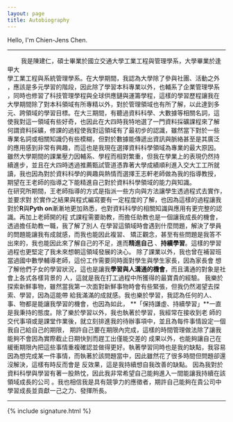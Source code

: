 ```yaml
---
layout: page
title: Autobiography
---
```

Hello, I'm Chien-Jens Chen.

-----------------------------------------------

&nbsp;&nbsp;&nbsp;&nbsp;&nbsp;&nbsp;&nbsp;&nbsp;我是陳建仁，碩士畢業於國立交通大學工業工程與管理學系，大學畢業於逢甲大<br/>
學工業工程與系統管理學系。在大學期間，我認為大學除了參與社團、活動之外<br/>
，應該是多元學習的階段，因此除了學習本科專業以外，也輔系了企業管理學系<br/>
，同時也修習了科技管理學程與全球供應鏈與運籌學程，這樣的學習歷程讓我在<br/>
大學期間除了對本科領域有所專精以外，對於管理領域也有所了解，以此達到多<br/>
元、跨領域的學習目標。在大三期間，有聽過資料科學、大數據等相關名詞，這<br/>
使我對這一領域有些好奇，也因此在大四時我特地選了一門資料採礦課程來了解<br/>
何謂資料採礦，修課的過程使我對這領域有了最初步的認識，雖然當下對於一些<br/>
專業名詞或相關知識仍有些模糊，但對於數據能傳遞出資訊與脈絡甚至是其廣泛<br/>
的應用感到非常有興趣，而這也是我現在選擇資料科學領域為專業的最大原因。<br/>
雖然大學期間的課業壓力因輔系、學程而相對繁重，但我在學業上的表現仍然持<br/>
續進步，並且在大四時透過推薦甄試管道憑靠著大學成績順利進入交大工工所就<br/>
讀，我也因為對於資料科學的興趣與熱情而選擇王志軒老師做為我的指導教授，<br/>
期望在王老師的指導之下能精進自己對於資料科學領域的能力與知識。<br/>
在研究所期間，王老師指導的方式是指派一些方向與方法讓學生透過程式去實作，並要求對
於實作之結果與程式編寫要有一定程度的了解，也因為這樣的過程讓我對於**R**與**Pyth
on**漸漸地更加熟悉，也對資料科學的相關知識與應用有更完整的認識。再加上老師開的程
式課程需要助教，而擔任助教也是一個讓我成長的機會，透過擔任助教一職，我了解了別人
在學習這領域時會遇到什麼問題，解決了學員的問題能讓我有成就感，而我也能因此複習、
矯正觀念，甚至有些問題是我答不出來的，我也能因此來了解自己的不足，進而**精進自己**
、**持續學習**。這樣的學習過程也更堅定了我未來想朝這領域發展的決心。
除了課業以外，我也曾在補習班當過國中數學輔導老師，這份工作需要同時面對學生與學生家長，因為家長會
想了解他們子女的學習狀況，這也是讓我**學習與人溝通的機會**，而且溝通的對象是社會上各式各樣背景的
人，這就是我在打工過程中所獲得的最寶貴的經驗。
我樂於探索新鮮事物，雖然當我第一次面對新鮮事物時會有些緊張，但我仍然渴望去探索、學習，因為這能帶
給我滿滿的成就感。我也樂於學習，我認為任何的人、事、物都是能讓我學習的機會，也因為如此，
**「保持謙虛、持續學習」**一直是我秉持的態度。除了樂於學習以外，我也執著於學習，我經常在接收到老
師的交代事項或是課堂作業後，就立刻排進我的待辦事項中，並且為每件事情設定一個我自己給自己的期限，
期許自己要在期限內完成，這樣的時間管理做法除了讓我能夠不會因為實際截止日期快到而趕工出僅能交差的
成果以外，也能夠讓自己在緩衝期限內把這些事情重複確認並做得更好。執著學習同時也是我的缺點，我容易
因為想完成某一件事情，而執著於該問題當中，因此雖然花了很多時間但問題卻還沒解決，這樣有時反而會是
反效果，這是我持續想自我改善的缺點。
因為我對於資料科學與學習有著一股熱忱，因此我非常希望自己能夠進入一間能讓我持續在該領域成長的公司
。我也相信我是具有競爭力的應徵者，期許自己能夠在貴公司中學習成長並貢獻一己之力、發揮所長。

------------------------------------------------


{% include signature.html %}
